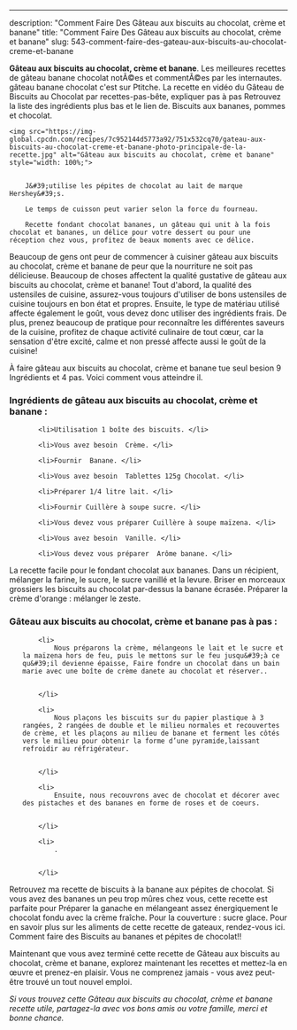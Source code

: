 ---
description: "Comment Faire Des Gâteau aux biscuits au chocolat, crème et banane"
title: "Comment Faire Des Gâteau aux biscuits au chocolat, crème et banane"
slug: 543-comment-faire-des-gateau-aux-biscuits-au-chocolat-creme-et-banane

<p>
	<strong>Gâteau aux biscuits au chocolat, crème et banane</strong>. 
	Les meilleures recettes de gâteau banane chocolat notÃ©es et commentÃ©es par les internautes. gâteau banane chocolat c&#39;est sur Ptitche. La recette en vidéo du Gâteau de Biscuits au Chocolat par recettes-pas-bête, expliquer pas à pas Retrouvez la liste des ingrédients plus bas et le lien de. Biscuits aux bananes, pommes et chocolat.
</p>
<p>
	
	<img src="https://img-global.cpcdn.com/recipes/7c952144d5773a92/751x532cq70/gateau-aux-biscuits-au-chocolat-creme-et-banane-photo-principale-de-la-recette.jpg" alt="Gâteau aux biscuits au chocolat, crème et banane" style="width: 100%;">
	
	
		J&#39;utilise les pépites de chocolat au lait de marque Hershey&#39;s.
	
		Le temps de cuisson peut varier selon la force du fourneau.
	
		Recette fondant chocolat bananes, un gâteau qui unit à la fois chocolat et bananes, un délice pour votre dessert ou pour une réception chez vous, profitez de beaux moments avec ce délice.
	
</p>

Beaucoup de gens ont peur de commencer à cuisiner gâteau aux biscuits au chocolat, crème et banane de peur que la nourriture ne soit pas délicieuse. Beaucoup de choses affectent la qualité gustative de gâteau aux biscuits au chocolat, crème et banane! Tout d'abord, la qualité des ustensiles de cuisine, assurez-vous toujours d'utiliser de bons ustensiles de cuisine toujours en bon état et propres. Ensuite, le type de matériau utilisé affecte également le goût, vous devez donc utiliser des ingrédients frais. De plus, prenez beaucoup de pratique pour reconnaître les différentes saveurs de la cuisine, profitez de chaque activité culinaire de tout cœur, car la sensation d'être excité, calme et non pressé affecte aussi le goût de la cuisine!

<!--inarticleads1-->

À faire gâteau aux biscuits au chocolat, crème et banane tue seul besion 9 Ingrédients et 4 pas. Voici comment vous atteindre il.

<h3>Ingrédients de gâteau aux biscuits au chocolat, crème et banane :</h3>

<ol>
	
		<li>Utilisation 1 boîte des biscuits. </li>
	
		<li>Vous avez besoin  Crème. </li>
	
		<li>Fournir  Banane. </li>
	
		<li>Vous avez besoin  Tablettes 125g Chocolat. </li>
	
		<li>Préparer 1/4 litre lait. </li>
	
		<li>Fournir Cuillère à soupe sucre. </li>
	
		<li>Vous devez vous préparer Cuillère à soupe maïzena. </li>
	
		<li>Vous avez besoin  Vanille. </li>
	
		<li>Vous devez vous préparer  Arôme banane. </li>
	
</ol>

La recette facile pour le fondant chocolat aux bananes. Dans un récipient, mélanger la farine, le sucre, le sucre vanillé et la levure. Briser en morceaux grossiers les biscuits au chocolat par-dessus la banane écrasée. Préparer la crème d&#39;orange : mélanger le zeste. 

<!--inarticleads2-->

<h3>Gâteau aux biscuits au chocolat, crème et banane pas à pas :</h3>

<ol>
	
		<li>
			Nous préparons la crème, mélangeons le lait et le sucre et la maïzena hors de feu, puis le mettons sur le feu jusqu&#39;à ce qu&#39;il devienne épaisse, Faire fondre un chocolat dans un bain marie avec une boîte de crème danete au chocolat et réserver..
			
			
		</li>
	
		<li>
			Nous plaçons les biscuits sur du papier plastique à 3 rangées, 2 rangées de double et le milieu normales et recouvertes de crème, et les plaçons au milieu de banane et ferment les côtés vers le milieu pour obtenir la forme d’une pyramide,laissant refroidir au réfrigérateur.
			
			
		</li>
	
		<li>
			Ensuite, nous recouvrons avec de chocolat et décorer avec des pistaches et des bananes en forme de roses et de coeurs.
			
			
		</li>
	
		<li>
			.
			
			
		</li>
	
</ol>

Retrouvez ma recette de biscuits à la banane aux pépites de chocolat. Si vous avez des bananes un peu trop mûres chez vous, cette recette est parfaite pour Préparer la ganache en mélangeant assez énergiquement le chocolat fondu avec la crème fraîche. Pour la couverture : sucre glace. Pour en savoir plus sur les aliments de cette recette de gateaux, rendez-vous ici. Comment faire des Biscuits au bananes et pépites de chocolat!! 

<!--inarticleads1-->

<p>
Maintenant que vous avez terminé cette recette de Gâteau aux biscuits au chocolat, crème et banane, explorez maintenant les recettes et mettez-la en œuvre et prenez-en plaisir. Vous ne comprenez jamais - vous avez peut-être trouvé un tout nouvel emploi.
</p>

<p>
<i>Si vous trouvez cette Gâteau aux biscuits au chocolat, crème et banane recette utile, partagez-la avec vos bons amis ou votre famille, merci et bonne chance.</i>
</p>
